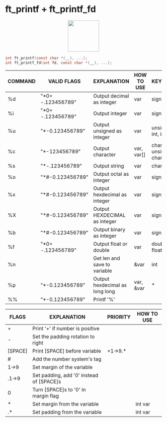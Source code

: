 # ft_printf + ft_printf_fd
<P ALIGN="CENTER"><IMG STYLE="WIDTH: 100PX; HEIGHT: 100PX;" SRC="https://cdn.discordapp.com/attachments/630843149778157623/1064886989964443731/125.png"></P>

```c
int ft_printf(const char *(__), ...);
int ft_printf_fd(int fd, const char *(__), ...);
```

| COMMAND | VALID FLAGS       | EXPLANATION                    | HOW TO USE | KEYWORDS               |
| ------- | ----------------- | ------------------------------ | ---------- | ---------------------- |
| %d      | "*0+ -.123456789" | Output decimal as integer      | var        | signed int             |
| %i      | "*0+ -.123456789" | Output integer                 | var        | signed int             |
| %u      | "*-0.123456789"   | Output unsigned as integer     | var        | unsigned int, int      |
| %c      | "*-123456789"     | Output character               | var, var[] | char, unsigned char    |
| %s      | "*-.123456789"    | Output string                  | var        | char*                  |
| %o      | "*#-0.123456789"  | Output octal as integer        | var        | signed int             |
| %x      | "*#-0.123456789"  | Output hexdecimal as integer   | var        | signed int             |
| %X      | "*#-0.123456789"  | Output HEXDECIMAL as integer   | var        | signed int             |
| %b      | "*#-0.123456789"  | Output binary as integer       | var        | signed int             |
| %f      | "*0+ -.123456789" | Output float or double         | var        | double, float          |
| %n      |                   | Get len and save to variable   | &var       | int                    |
| %p      | "*-0.123456789"   | Output hexdecimal as long long | var, &var  | *                      |
| %%      | "*-0.123456789"   | Printf '%'                     |            |                        |

| FLAGS   | EXPLANATION                              | PRIORITY | HOW TO USE |
| ------- | ---------------------------------------- | -------- | ---------- |
| +       | Print '+' if number is positive          |          |            |
| -       | Set the padding rotation to right        |          |            |
| [SPACE] | Print [SPACE] before variable            | +1->9.*  |            |
| #       | Add the number system's tag              |          |            |
| 1->9    | Set margin of the variable               |          |            |
| .1->9   | Set padding, add '0' instead of [SPACE]s |          |            |
| 0       | Turn [SPACE]s to '0' in margin flag      |          |            |
| *       | Set margin from the variable             |          | int var    |
| .*      | Set padding from the variable            |          | int var    |

